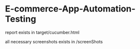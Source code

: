 # E-commerce-App-Automation-Testing
 report exists in target/cucumber.html
 
 all necessary screenshots exists in /screenShots 
